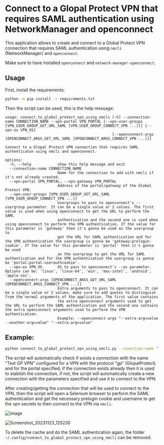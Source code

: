 # Connect to a Glopal Protect VPN that requires SAML authentication using NetworkManager and openconnect

This application allows to create and connect to a Global Protect VPN connection that requires SAML authentication using `nmcli` (NetworkManager) and `openconnect`.

Make sure to have installed `openconnect` and `network-manager-openconnect`.

## Usage

First, install the requirements:

```bash
python -m pip install -r requirements.txt
```

Then the script can be used, this is the help message:

```
usage: connect_to_global_protect_vpn_using_nmcli [-h] --connection-name CONNECTION_NAME --vpn-portal VPN_PORTAL [--vpn-user-groups [VPN_USER_GROUP_GET_URL_SAML [VPN_USER_GROUP_CONNECT_VPN ...]]] [--vpn-os VPN_OS]
                                                 [--openconnect-args [OPENCONNECT_ARGS_GET_URL_SAML [OPENCONNECT_ARGS_CONNECT_VPN ...]]]

Connect to a Glopal Protect VPN connection that requires SAML authenticaton using nmcli and openconnect.

options:
  -h, --help            show this help message and exit
  --connection-name CONNECTION_NAME
                        Name for the connection to add with nmcli if it's not already created.
  --vpn-portal VPN_PORTAL, --vpn-gateway VPN_PORTAL
                        Address of the portal/gateway of the Global Protect VPN.
  --vpn-user-groups [VPN_USER_GROUP_GET_URL_SAML [VPN_USER_GROUP_CONNECT_VPN ...]]
                        Usergroups to pass to openconnect's --usergroup parameter. It can be a single value or 2 values. The first value is used when using openconnect to get the URL to perform the SAML
                        authentication and the second one is used when using openconnect to perform the VPN authentication. If the value for this parameter is 'gateway' then it's gonna be used as the usergroup to
                        get the URL for SAML authentication and for the VPN authentication the usergroup is gonna be 'gateway:prelogin-cookie'. If the value for this parameter is 'portal' then it's gonna be used
                        as the usergroup to get the URL for SAML authentication and for the VPN authentication the usergroup is gonna be 'portal:portal-userauthcookie'.
  --vpn-os VPN_OS       OS to pass to openconnect's --os parameter. Options can be: 'linux', 'linux-64', 'win', 'mac-intel', 'android', 'apple-ios'.
  --openconnect-args [OPENCONNECT_ARGS_GET_URL_SAML [OPENCONNECT_ARGS_CONNECT_VPN ...]]
                        Extra arguments to pass to openconnect. It can be a single value or 2 values, make sure to add quotes to distinguish from the normal arguments of the application. The first value contains
                        the extra openconnect arguments used to get the URL to perform the SAML authentication and the second one contains the extra openconnect arguments used to perform the VPN authentication.
                        Example: --openconnect-args "--extra-arg=value --another-arg=value" "--extra-arg=value"
```

## Example:

```bash
python connect_to_global_protect_vpn_using_nmcli.py --conection-name "Test GP VPN" --vpn-portal "portal.testvpn.com" --vpn-user-groups "portal" --vpn-os "linux"
```

The script will automatically check if exists a connection with the name "Test GP VPN" configured for a VPN with the protocol "gp" (GlopalProtect) and for the portal specified, if the connection exists already then it is used to stablish the connection, if not, the script will automatically create a new connection with the parameters specified and use it to connect to the VPN.

After creating/getting the connection that will be used to connect to the VPN, then the script will open a Selenium browser to perform the SAML authentication and get the necessary prelogin cookie and username to get the vpn secrets to then connect  to the VPN via `nmcli`.

![image](https://github.com/ahsand97/connect-to-globalprotect-vpn-using-nmcli/assets/32344641/4270904b-2232-437a-8d6b-5a246cf7ab6d)

![Screenshot_20231123_125230](https://github.com/ahsand97/connect-to-globalprotect-using-nmcli/assets/32344641/956e3bec-21b7-40e9-85c4-d4d968de2672)

To delete the cache and do the SAML authentication again, the folder `~/.config/connect_to_global_protect_vpn_using_nmcli` can be removed.
